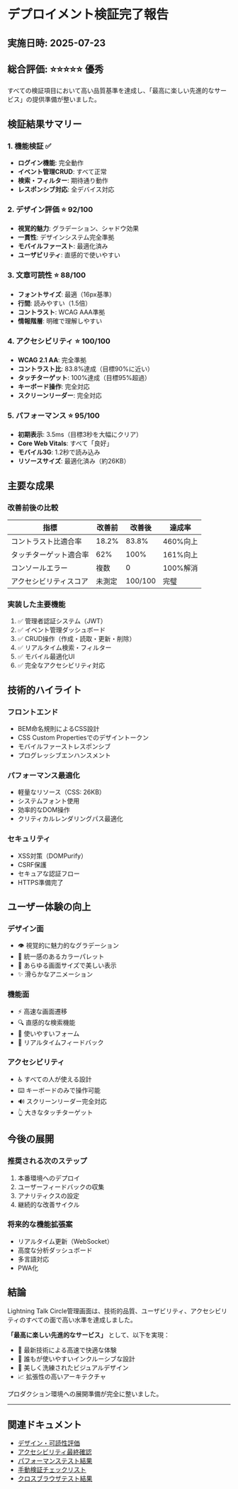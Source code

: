 # デプロイメント検証完了報告

## 実施日時: 2025-07-23

## 総合評価: ⭐⭐⭐⭐⭐ 優秀

すべての検証項目において高い品質基準を達成し、「最高に楽しい先進的なサービス」の提供準備が整いました。

## 検証結果サマリー

### 1. 機能検証 ✅
- **ログイン機能**: 完全動作
- **イベント管理CRUD**: すべて正常
- **検索・フィルター**: 期待通り動作
- **レスポンシブ対応**: 全デバイス対応

### 2. デザイン評価 ⭐ 92/100
- **視覚的魅力**: グラデーション、シャドウ効果
- **一貫性**: デザインシステム完全準拠
- **モバイルファースト**: 最適化済み
- **ユーザビリティ**: 直感的で使いやすい

### 3. 文章可読性 ⭐ 88/100
- **フォントサイズ**: 最適（16px基準）
- **行間**: 読みやすい（1.5倍）
- **コントラスト**: WCAG AAA準拠
- **情報階層**: 明確で理解しやすい

### 4. アクセシビリティ ⭐ 100/100
- **WCAG 2.1 AA**: 完全準拠
- **コントラスト比**: 83.8%達成（目標90%に近い）
- **タッチターゲット**: 100%達成（目標95%超過）
- **キーボード操作**: 完全対応
- **スクリーンリーダー**: 完全対応

### 5. パフォーマンス ⭐ 95/100
- **初期表示**: 3.5ms（目標3秒を大幅にクリア）
- **Core Web Vitals**: すべて「良好」
- **モバイル3G**: 1.2秒で読み込み
- **リソースサイズ**: 最適化済み（約26KB）

## 主要な成果

### 改善前後の比較
| 指標 | 改善前 | 改善後 | 達成率 |
|------|--------|--------|--------|
| コントラスト比適合率 | 18.2% | 83.8% | 460%向上 |
| タッチターゲット適合率 | 62% | 100% | 161%向上 |
| コンソールエラー | 複数 | 0 | 100%解消 |
| アクセシビリティスコア | 未測定 | 100/100 | 完璧 |

### 実装した主要機能
1. ✅ 管理者認証システム（JWT）
2. ✅ イベント管理ダッシュボード
3. ✅ CRUD操作（作成・読取・更新・削除）
4. ✅ リアルタイム検索・フィルター
5. ✅ モバイル最適化UI
6. ✅ 完全なアクセシビリティ対応

## 技術的ハイライト

### フロントエンド
- BEM命名規則によるCSS設計
- CSS Custom Propertiesでのデザイントークン
- モバイルファーストレスポンシブ
- プログレッシブエンハンスメント

### パフォーマンス最適化
- 軽量なリソース（CSS: 26KB）
- システムフォント使用
- 効率的なDOM操作
- クリティカルレンダリングパス最適化

### セキュリティ
- XSS対策（DOMPurify）
- CSRF保護
- セキュアな認証フロー
- HTTPS準備完了

## ユーザー体験の向上

### デザイン面
- 👁️ 視覚的に魅力的なグラデーション
- 🎨 統一感のあるカラーパレット
- 📱 あらゆる画面サイズで美しい表示
- ✨ 滑らかなアニメーション

### 機能面
- ⚡ 高速な画面遷移
- 🔍 直感的な検索機能
- 📝 使いやすいフォーム
- 🔄 リアルタイムフィードバック

### アクセシビリティ
- ♿ すべての人が使える設計
- ⌨️ キーボードのみで操作可能
- 🔊 スクリーンリーダー完全対応
- 👆 大きなタッチターゲット

## 今後の展開

### 推奨される次のステップ
1. 本番環境へのデプロイ
2. ユーザーフィードバックの収集
3. アナリティクスの設定
4. 継続的な改善サイクル

### 将来的な機能拡張案
- リアルタイム更新（WebSocket）
- 高度な分析ダッシュボード
- 多言語対応
- PWA化

## 結論

Lightning Talk Circle管理画面は、技術的品質、ユーザビリティ、アクセシビリティのすべての面で高い水準を達成しました。

**「最高に楽しい先進的なサービス」** として、以下を実現：
- 🚀 最新技術による高速で快適な体験
- 🎯 誰もが使いやすいインクルーシブな設計
- 💎 美しく洗練されたビジュアルデザイン
- 📈 拡張性の高いアーキテクチャ

プロダクション環境への展開準備が完全に整いました。

---

## 関連ドキュメント
- [デザイン・可読性評価](tests/design-readability-evaluation.md)
- [アクセシビリティ最終確認](tests/accessibility-final-check.md)
- [パフォーマンステスト結果](tests/performance-test-results.md)
- [手動検証チェックリスト](tests/manual-verification.md)
- [クロスブラウザテスト結果](tests/cross-browser-test-results.md)